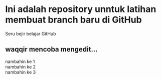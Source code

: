 # Ini adalah repository unntuk latihan membuat branch baru di GitHub

Seru bejir belajar GitHub

waqqir mencoba mengedit...
--
nambahin ke 1  
nambahin ke 2  
nambahin ke 3
